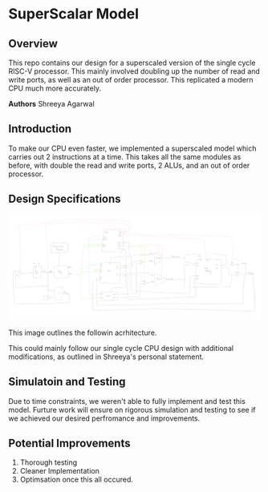 # SuperScalar Model

## Overview

This repo contains our design for a superscaled version of the single cycle RISC-V processor. This mainly involved doubling up the number of read and write ports, as well as an out of order processor. This replicated a modern CPU much more accurately.

**Authors**
Shreeya Agarwal

## Introduction
To make our CPU even faster, we implemented a superscaled model which carries out 2 instructions at a time. This takes all the same modules as before, with double the read and write ports, 2 ALUs, and an out of order processor. 

## Design Specifications
![alt text](image.png)

This image outlines the followin acrhitecture. 

This could mainly follow our single cycle CPU design with additional modifications, as outlined in Shreeya's personal statement.

## Simulatoin and Testing

Due to time constraints, we weren't able to fully implement and test this model. Furture work will ensure on rigorous simulation and testing to see if we achieved our desired perfromance and improvements.

## Potential Improvements

1) Thorough testing
2) Cleaner Implementation
3) Optimsation once this all occured.
